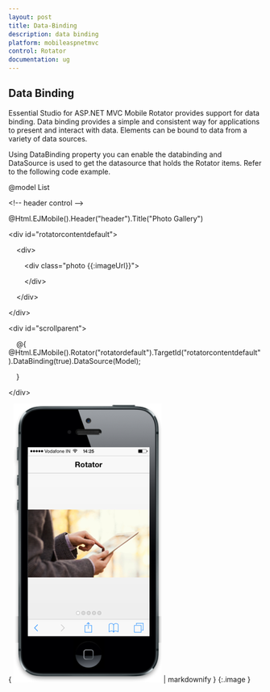 ```yaml
---
layout: post
title: Data-Binding
description: data binding
platform: mobileaspnetmvc
control: Rotator
documentation: ug
---
```


## Data Binding

Essential Studio for ASP.NET MVC Mobile Rotator provides support for data binding. Data binding provides a simple and consistent way for applications to present and interact with data. Elements can be bound to data from a variety of data sources.

Using DataBinding property you can enable the databinding and DataSource is used to get the datasource that holds the Rotator items. Refer to the following code example.



@model List<Images>

&lt;!-- header control --&gt;

@Html.EJMobile().Header("header").Title("Photo Gallery")



&lt;div id="rotatorcontentdefault"&gt;

    &lt;div&gt;

        &lt;div class="photo {{:imageUrl}}"&gt;

        &lt;/div&gt;

    &lt;/div&gt;

&lt;/div&gt;



&lt;div id="scrollparent"&gt;

    @{     @Html.EJMobile().Rotator("rotatordefault").TargetId("rotatorcontentdefault").DataBinding(true).DataSource(Model);

    }

&lt;/div&gt;





{ ![F:/thangavel/dev/source/Trunk/JSDoc/rotator-1.png](Data-Binding_images/Data-Binding_img1.png) | markdownify }
{:.image }


